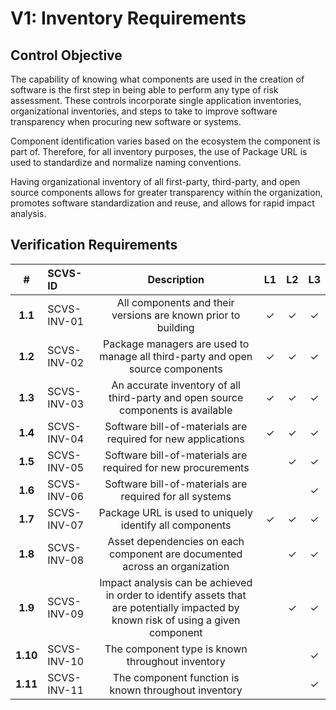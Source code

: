 # V1: Inventory Requirements

## Control Objective

The capability of knowing what components are used in the creation of software is the first step in being able to perform any type of risk assessment. These controls incorporate single application inventories, organizational inventories, and steps to take to improve software transparency when procuring new software or systems.

Component identification varies based on the ecosystem the component is part of. Therefore, for all inventory purposes, the use of Package URL is used to standardize and normalize naming conventions. 

Having organizational inventory of all first-party, third-party, and open source components allows for greater transparency within the organization, promotes software standardization and reuse, and allows for rapid impact analysis.

<div style="page-break-after: always;"> 
</div>

## Verification Requirements

| # | SCVS-ID | Description | L1 | L2 | L3 |
| :---: | :--- | :---: | :---: | :---: | :---: |
| **1.1** | SCVS-INV-01 | All components and their versions are known prior to building | ✓ | ✓ | ✓ |
| **1.2** | SCVS-INV-02 | Package managers are used to manage all third-party and open source components | ✓ | ✓ | ✓ |
| **1.3** | SCVS-INV-03 | An accurate inventory of all third-party and open source components is available | ✓ | ✓ | ✓ |
| **1.4** | SCVS-INV-04 | Software bill-of-materials are required for new applications | ✓ | ✓ | ✓ |
| **1.5** | SCVS-INV-05 | Software bill-of-materials are required for new procurements | | ✓ | ✓ |
| **1.6** | SCVS-INV-06 | Software bill-of-materials are required for all systems | | | ✓ |
| **1.7** | SCVS-INV-07 | Package URL is used to uniquely identify all components | ✓ | ✓ | ✓ |
| **1.8** | SCVS-INV-08 | Asset dependencies on each component are documented across an organization | | ✓ | ✓ |
| **1.9** | SCVS-INV-09 | Impact analysis can be achieved in order to identify assets that are potentially impacted by known risk of using a given component | | ✓ | ✓ |
| **1.10** | SCVS-INV-10 | The component type is known throughout inventory | | | ✓ |
| **1.11** | SCVS-INV-11 | The component function is known throughout inventory  | | | ✓ |
